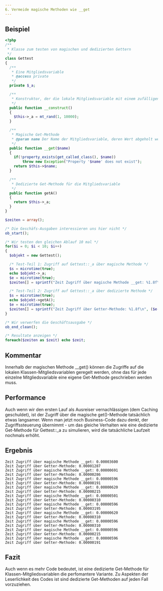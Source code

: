 ```yaml
---
6. Vermeide magische Methoden wie __get
---
```


Beispiel
--------
```php
<?php
/**
 * Klasse zum testen von magischen und dedizierten Gettern
 */
class Gettest
{
  /**
   * Eine Mitgliedsvariable
   * @access private
   */
  private $_a;

  /**
   * Konstruktor, der die lokale Mitgliedsvariable mit einem zufälligen Ganzzahl-Wert versorgt
   */
  public function __construct()
  {
	$this->_a = mt_rand(1, 10000);
  }

  /**
   * Magische Get-Methode
   * @param name Der Name der Mitgliedsvariable, deren Wert abgeholt werden soll
   */
  public function __get($name)
  {
	if(!property_exists(get_called_class(), $name))
		throw new Exception("Property '$name' does not exist");
	return $this->$name;
  }

  /**
   * Dedizierte Get-Methode für die Mitgliedsvariable
   */
  public function getA()
  {
	return $this->_a;
  }
}

$zeiten = array();

/* Die Geschäfs-Ausgaben interessieren uns hier nicht */
ob_start();

/* Wir testen den gleichen Ablauf 10 mal */
for($i = 0; $i < 10; $i++)
{
  $objekt = new Gettest();

  /* Test-Teil 1: Zugriff auf Gettest::_a über magische Methode */
  $s = microtime(true);
  echo $objekt->_a;
  $e = microtime(true);
  $zeiten[] = sprintf("Zeit Zugriff über magische Methode __get: %1.8f\n", ($e-$s));

  /* Test-Teil 2: Zugriff auf Gettest::_a über dedizierte Methode */
  $s = microtime(true);
  echo $objekt->getA();
  $e = microtime(true);
  $zeiten[] = sprintf("Zeit Zugriff über Getter-Methode: %1.8f\n", ($e-$s));
}

/* Wir verwerfen die Geschäftsausgabe */
ob_end_clean();

/* Resultate anzeigen */
foreach($zeiten as $zeit) echo $zeit;
```

Kommentar
---------

Innerhalb der magischen Methode __get() können die Zugriffe auf die lokalen Klassen-Mitgliedsvariablen geregelt werden, ohne das für jede einzelne Mitgliedsvariable eine eigene Get-Methode geschrieben werden muss.

Performance
-----------

Auch wenn wir den ersten Lauf als Ausreiser vernachlässigen (dem Caching geschuldet), ist der Zugriff über die magische get()-Methode tatsächlich etwas langsamer. Wenn man jetzt noch Business-Code dazu denkt, der Zugriffssteuerung übernimmt - um das gleiche Verhalten wie eine dedizierte Get-Methode für Gettest::_a zu simulieren, wird die tatsächliche Laufzeit nochmals erhöht.

Ergebnis
--------
	Zeit Zugriff über magische Methode __get: 0.00003600
	Zeit Zugriff über Getter-Methode: 0.00001287
	Zeit Zugriff über magische Methode __get: 0.00000691
	Zeit Zugriff über Getter-Methode: 0.00000286
	Zeit Zugriff über magische Methode __get: 0.00000596
	Zeit Zugriff über Getter-Methode: 0.00000191
	Zeit Zugriff über magische Methode __get: 0.00000620
	Zeit Zugriff über Getter-Methode: 0.00000215
	Zeit Zugriff über magische Methode __get: 0.00000501
	Zeit Zugriff über Getter-Methode: 0.00000310
	Zeit Zugriff über magische Methode __get: 0.00000596
	Zeit Zugriff über Getter-Methode: 0.00003195
	Zeit Zugriff über magische Methode __get: 0.00000620
	Zeit Zugriff über Getter-Methode: 0.00000310
	Zeit Zugriff über magische Methode __get: 0.00000596
	Zeit Zugriff über Getter-Methode: 0.00000310
	Zeit Zugriff über magische Methode __get: 0.00000596
	Zeit Zugriff über Getter-Methode: 0.00000215
	Zeit Zugriff über magische Methode __get: 0.00000596
	Zeit Zugriff über Getter-Methode: 0.00000191


Fazit
-----
Auch wenn es mehr Code bedeutet, ist eine dedizierte Get-Methode für Klassen-Mitgliedsvariablen die perfomantere Variante. Zu Aspekten der Leserlichkeit des Codes ist sind dedizierte Get-Methoden auf jeden Fall vorzuziehen.